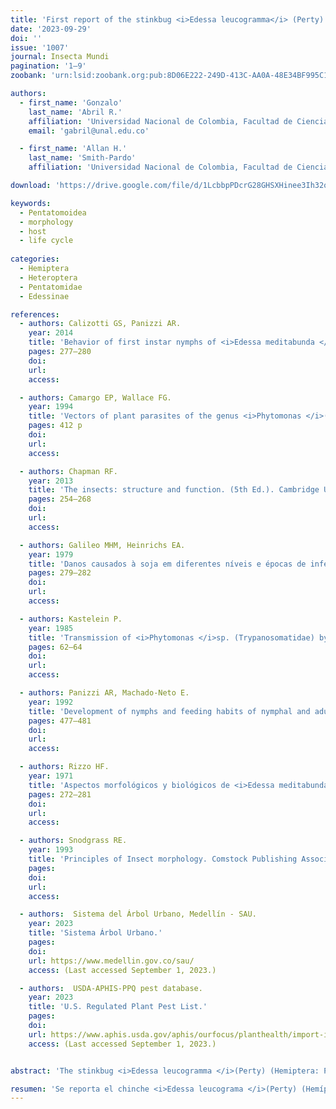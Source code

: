 ```yaml
---
title: 'First report of the stinkbug <i>Edessa leucogramma</i> (Perty) (Hemiptera: Heteroptera: Pentatomidae: Edessinae) attacking <i>Handroanthus chrysanthus</i> (Jacq.) S.O. Grose (Bignoniaceae), with descriptions of the adult and immatures and notes on associated fungi and protozoa'
date: '2023-09-29'
doi: ''
issue: '1007'
journal: Insecta Mundi
pagination: '1–9'
zoobank: 'urn:lsid:zoobank.org:pub:8D06E222-249D-413C-AA0A-48E34BF995C1'

authors:
  - first_name: 'Gonzalo'
    last_name: 'Abril R.'
    affiliation: 'Universidad Nacional de Colombia, Facultad de Ciencias, Sede Medellín, Colombia'
    email: 'gabril@unal.edu.co'

  - first_name: 'Allan H.'
    last_name: 'Smith-Pardo'
    affiliation: 'Universidad Nacional de Colombia, Facultad de Ciencias, Sede Medellín, Colombia'

download: 'https://drive.google.com/file/d/1LcbbpPDcrG28GHSXHinee3Ih32oobiy3'

keywords:
  - Pentatomoidea
  - morphology
  - host
  - life cycle
  
categories:
  - Hemiptera
  - Heteroptera
  - Pentatomidae
  - Edessinae

references:
  - authors: Calizotti GS, Panizzi AR.
    year: 2014
    title: 'Behavior of first instar nymphs of <i>Edessa meditabunda </i>(F.) (Hemiptera: Pentatomidae) on the egg mass. Florida Entomologist 97(1)'
    pages: 277–280
    doi: 
    url: 
    access: 

  - authors: Camargo EP, Wallace FG.
    year: 1994
    title: 'Vectors of plant parasites of the genus <i>Phytomonas </i>(Protozoa, Zoomastigophorea, Kinetoplastida). p. 333–359. In: Harris KF (ed.). Advances in disease vector research. Vol. 10. Springer-Verlag; New York'
    pages: 412 p
    doi: 
    url: 
    access: 

  - authors: Chapman RF.
    year: 2013
    title: 'The insects: structure and function. (5th Ed.). Cambridge University Press; New York. 929 p. De Alburquerque-Almeida FR, Mendes-Nunes B, Marin-Fernandes J. A. 2018. A new genus and new species of Edessinae (Hemiptera: Heteroptera: Pentatomidae). Zootaxa 4377(2)'
    pages: 254–268
    doi: 
    url: 
    access: 

  - authors: Galileo MHM, Heinrichs EA.
    year: 1979
    title: 'Danos causados à soja em diferentes níveis e épocas de infestação durante o crescimento. Pesquisa Agropecuaria Brasileira 14'
    pages: 279–282
    doi: 
    url: 
    access: 

  - authors: Kastelein P.
    year: 1985
    title: 'Transmission of <i>Phytomonas </i>sp. (Trypanosomatidae) by the bug <i>Edessa loxdali </i>(Pentatomidae). Surinaamse Landbouw 33(2–3)'
    pages: 62–64
    doi: 
    url: 
    access: 

  - authors: Panizzi AR, Machado-Neto E.
    year: 1992
    title: 'Development of nymphs and feeding habits of nymphal and adult <i>Edessa meditabunda </i>(Heteroptera: Pentatomidae) on soybean and sunflower. Annals of the Entomological Society of America 85'
    pages: 477–481
    doi: 
    url: 
    access: 

  - authors: Rizzo HF.
    year: 1971
    title: 'Aspectos morfolόgicos y biolόgicos de <i>Edessa meditabunda </i>(F) (Hemiptera, Pentatomidae). Revista Peruana de Entomología 14'
    pages: 272–281
    doi: 
    url: 
    access: 

  - authors: Snodgrass RE.
    year: 1993
    title: 'Principles of Insect morphology. Comstock Publishing Associates, New York. 667 p. Sistema del Árbol Urbano, Medellín - SAU. Sistema Árbol Urbano.'
    pages: 
    doi: 
    url: 
    access: 

  - authors:  Sistema del Árbol Urbano, Medellín - SAU.
    year: 2023
    title: 'Sistema Árbol Urbano.'
    pages: 
    doi: 
    url: https://www.medellin.gov.co/sau/
    access: (Last accessed September 1, 2023.) 

  - authors:  USDA-APHIS-PPQ pest database.
    year: 2023
    title: 'U.S. Regulated Plant Pest List.'
    pages: 
    doi: 
    url: https://www.aphis.usda.gov/aphis/ourfocus/planthealth/import-information/rppl/regulated-plant-pests
    access: (Last accessed September 1, 2023.) 


abstract: 'The stinkbug <i>Edessa leucogramma </i>(Perty) (Hemiptera: Pentatomidae: Edessinae) is reported as a pest of young yellow guayacán trees (<i>Handroanthus chrysanthus </i>(Jacq.) S.O. Grose, Bignoniaceae) in the met-ropolitan area of the Aburra Valley in Antioquia, Colombia (AMVA). We provide a short description of the adult and immature stages and report for the first-time protozoa associated with the digestive system of this species of true bug in addition to information regarding a fungus found associated with <i>Edessa leucogramma </i>in the field.'

resumen: 'Se reporta el chinche <i>Edessa leucograma </i>(Perty) (Hemíptera: Pentatomidae: Edessinae), como plaga importante de árboles jóvenes del guayacán amarillo (<i>Handroanthus chrysanthus </i>(Jacq.) S.O. Grose, Bignoniaceae) en el área metropolitana del Valle de Aburra en Antioquia, Colombia. Se presentan descrip¬ciones cortas del adulto y los estadios inmaduros, y se reporta por primera vez la presencia de protozoarios asociados con el sistema digestivo de esta especie de chinche y proveemos información acerca de un hongo encontrado en asociación con <i>Edessa leucogramma </i>en el campo.'
---
```

